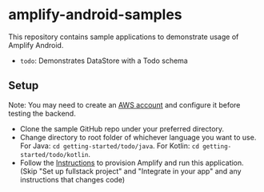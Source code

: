 # amplify-android-samples
This repository contains sample applications to demonstrate usage of Amplify Android.
* `todo`: Demonstrates DataStore with a Todo schema

## Setup
Note: You may need to create an [AWS account](https://docs.amplify.aws/lib/project-setup/prereq/q/platform/android) and configure it before testing the backend.<br />

* Clone the sample GitHub repo under your preferred directory.
* Change directory to root folder of whichever language you want to use. For Java: `cd getting-started/todo/java`. For Kotlin: `cd getting-started/todo/kotlin`.
* Follow the [Instructions](https://docs.amplify.aws/start/getting-started/installation/q/integration/android) to provision Amplify and run this application. (Skip "Set up fullstack project" and "Integrate in your app" and any instructions that changes code)
